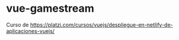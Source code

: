 # vue-gamestream
Curso de https://platzi.com/cursos/vuejs/despliegue-en-netlify-de-aplicaciones-vuejs/
